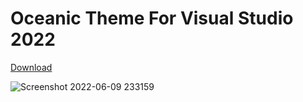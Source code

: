 # Oceanic Theme For Visual Studio 2022

[Download](https://marketplace.visualstudio.com/items?itemName=pritompurkayasta.oceanicplustheme)

![Screenshot 2022-06-09 233159](https://user-images.githubusercontent.com/12936435/172909172-eb7cb732-6daa-49d6-a3c8-ff1f426a8472.png)

